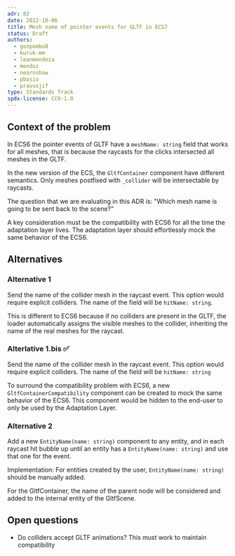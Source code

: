 ```yaml
---
adr: 82
date: 2022-10-06
title: Mesh name of pointer events for GLTF in ECS7
status: Draft
authors:
  - gonpombo8
  - kuruk-mm
  - leanmendoza
  - menduz
  - nearnshaw
  - pbosio
  - pravusjif
type: Standards Track
spdx-license: CC0-1.0
---
```


## Context of the problem

In ECS6 the pointer events of GLTF have a `meshName: string` field that works for all meshes, that is because the raycasts for the clicks intersected all meshes in the GLTF.

In the new version of the ECS, the `GltfContainer` component have different semantics. Only meshes postfixed with `_collider` will be intersectable by raycasts.

The question that we are evaluating in this ADR is: "Which mesh name is going to be sent back to the scene?"

A key consideration must be the compatibility with ECS6 for all the time the adaptation layer lives. The adaptation layer should effortlessly mock the same behavior of the ECS6.

## Alternatives

### Alternative 1

Send the name of the collider mesh in the raycast event. This option would require explicit colliders. The name of the field will be `hitName: string`.

This is different to ECS6 because if no colliders are present in the GLTF, the loader automatically assigns the visible meshes to the collider, inheriting the name of the real meshes for the raycast.

### Alterlative 1.bis ✅

Send the name of the collider mesh in the raycast event. This option would require explicit colliders. The name of the field will be `hitName: string`

To surround the compatibility problem with ECS6, a new `GltfContainerCompatibility` component can be created to mock the same behavior of the ECS6. This component would be hidden to the end-user to only be used by the Adaptation Layer.

### Alternative 2

Add a new `EntityName(name: string)` component to any entity, and in each raycast hit bubble up until an entity has a `EntityName(name: string)` and use that one for the event.

Implementation: For entities created by the user, `EntityName(name: string)` should be manually added.

For the GltfContainer, the name of the parent node will be considered and added to the internal entity of the GltfScene.

## Open questions

- Do colliders accept GLTF animations? This must work to maintain compatibility
